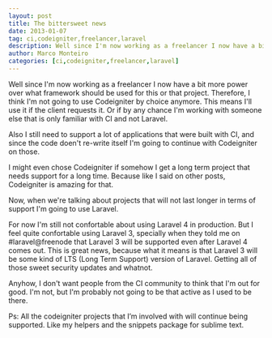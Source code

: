 ```yaml
---
layout: post
title: The bittersweet news
date: 2013-01-07
tag: ci,codeigniter,freelancer,laravel
description: Well since I'm now working as a freelancer I now have a bit more power over what framework should be used for this or that project. Therefore, I think I'm
author: Marco Monteiro
categories: [ci,codeigniter,freelancer,laravel]
---
```


Well since I'm now working as a freelancer I now have a bit more power over what framework should be used for this or that project. Therefore, I think I'm not going to use Codeigniter by choice anymore. This means I'll use it if the client requests it. Or if by any chance I'm working with someone else that is only familiar with CI and not Laravel.
<!--more-->
Also I still need to support a lot of applications that were built with CI, and since the code doen't re-write itself I'm going to continue with Codeigniter on those.

I might even chose Codeigniter if somehow I get a long term project that needs support for a long time. Because like I said on other posts, Codeigniter is amazing for that.

Now, when we're talking about projects that will not last longer in terms of support I'm going to use Laravel.

For now I'm still not confortable about using Laravel 4 in production. But I feel quite confortable using Laravel 3, specially when they told me on #laravel@freenode that Laravel 3 will be supported even after Laravel 4 comes out. This is great news, because what it means is that Laravel 3 will be some kind of LTS (Long Term Support) version of Laravel. Getting all of those sweet security updates and whatnot.

Anyhow, I don't want people from the CI community to think that I'm out for good. I'm not, but I'm probably not going to be that active as I used to be there.

Ps: All the codeigniter projects that I’m involved with will continue being supported. Like my helpers and the snippets package for sublime text.